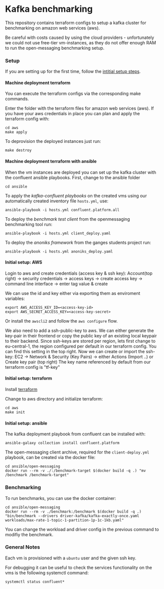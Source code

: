 # Kafka benchmarking

This repository contains terraform configs to setup a kafka cluster for benchmarking on amazon web services (aws).

Be careful with costs caused by using the cloud providers - unfortunately we could not use free-tier vm-instances, as they do not offer enough RAM to run the open-messaging benchmarking setup.

### Setup 

If you are setting up for the first time, follow the [intitial setup steps](#initial-setup-aws).

#### Machine deployment terraform 

You can execute the terraform configs via the corresponding make commands.

Enter the folder with the terraform files for amazon web services (aws). 
If you have your aws credentials in place you can plan and apply the terraform config with:

    cd aws
    make apply

To deprovision the deployed instances just run:

    make destroy

#### Machine deployment terraform with ansible

When the vm instances are deployed you can set up the kafka cluster with the confluent ansible playbooks. First, change to the ansible folder

    cd ansible

To apply the _kafka-confluent playbooks_ on the created vms using our automatically created inventory file `hosts.yml`, use:

    ansible-playbook -i hosts.yml confluent.platform.all


To deploy the _benchmark test client_ from the openmessaging benchmarking tool run:

    ansible-playbook -i hosts.yml client_deploy.yaml


To deploy the _anoniks framework_ from the ganges students project run:

    ansible-playbook -i hosts.yml anoniks_deploy.yaml


#### Initial setup: AWS

Login to aws and create credentials (access key & ssh key):
Account(top right) -> security credentials -> access keys -> create access key -> command line interface -> enter tag value & create

We can use the id and key either via exporting them as enviroment variables: 

    export AWS_ACCESS_KEY_ID=<access-key-id>
    export AWS_SECRET_ACCESS_KEY=<access-key-secret>

Or install the `awscli2` and follow the `aws configure` flow.

We also need to add a ssh-public-key to aws. We can either generate the key-pair in their frontend or copy the public key of an existing local keypair to their backend. Since ssh-keys are stored per region, lets first change to eu-central-1, the region configured per default in our terraform config. You can find this setting in the top right. Now we can create or import the ssh-key: EC2 -> Network & Security (Key Pairs) -> either Actions (Import ..) or Create key pair (top right)
The key name referenced by default from our terraform config is "tf-key"


#### Initial setup: terraform

Install [terraform](https://developer.hashicorp.com/terraform/tutorials/aws-get-started/install-cli)

Change to aws directory and initialize terraform:

    cd aws
    make init


#### Initial setup: ansible

The kafka deployment playbook from confluent can be installed with:

    ansible-galaxy collection install confluent.platform

The open-messaging client archive, required for the `client-deploy.yml` playbook, can be created via the docker file:

    cd ansible/open-messaging
    docker run --rm -v ./:/benchmark-target $(docker build -q .) "mv /benchmark /benchmark-target"

### Benchmarking

To run benchmarks, you can use the docker container:

    cd ansible/open-messaging
    docker run --rm -v ./benchmark:/benchmark $(docker build -q .) "bin/benchmark --drivers driver-kafka/kafka-exactly-once.yaml workloads/max-rate-1-topic-1-partition-1p-1c-1kb.yaml"

You can change the workload and driver config in the previous command to modifiy the benchmark. 


### General Notes

Each vm is provisioned with a `ubuntu` user and the given ssh key.

For debugging it can be useful to check the services functionality on the vms is the following systemctl command:

    systemctl status confluent*



